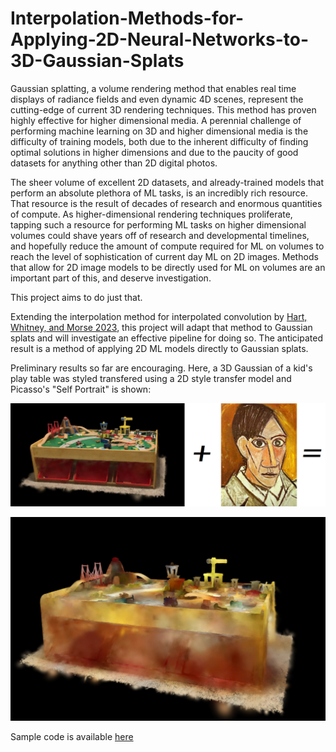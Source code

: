 # Interpolation-Methods-for-Applying-2D-Neural-Networks-to-3D-Gaussian-Splats

Gaussian splatting, a volume rendering method that enables real time displays of radiance fields and even dynamic 4D scenes, represent the cutting-edge of current 3D rendering techniques. This method has proven highly effective for higher dimensional media. A perennial challenge of performing machine learning on 3D and higher dimensional media is the difficulty of training models, both due to the inherent difficulty of finding optimal solutions in higher dimensions and due to the paucity of good datasets for anything other than 2D digital photos.

The sheer volume of excellent 2D datasets, and already-trained models that perform an absolute plethora of ML tasks, is an incredibly rich resource. That resource is the result of decades of research and enormous quantities of compute. As higher-dimensional rendering techniques proliferate, tapping such a resource for performing ML tasks on higher dimensional volumes could shave years off of research and developmental timelines, and hopefully reduce the amount of compute required for ML on volumes to reach the level of sophistication of current day ML on 2D images. Methods that allow for 2D image models to be directly used for ML on volumes are an important part of this, and deserve investigation.

This project aims to do just that.

Extending the interpolation method for interpolated convolution by [Hart, Whitney, and Morse 2023](https://openaccess.thecvf.com/content/WACV2023/papers/Hart_Interpolated_SelectionConv_for_Spherical_Images_and_Surfaces_WACV_2023_paper.pdf), this project will adapt that method to Gaussian splats and will investigate an effective pipeline for doing so. The anticipated result is a method of applying 2D ML models directly to Gaussian splats.

Preliminary results so far are encouraging. Here, a 3D Gaussian of a kid's play table was styled transfered using a 2D style transfer model and Picasso's "Self Portrait" is shown:

![A still from orginal 3D Gaussian and the style to be transfered to it](StyleTransfer3D.png)

![A still from the resulting 3D Gaussian](table_style_transfer.png)

Sample code is available [here](https://github.com/Raphael-ECU/SelecConv_splats)
